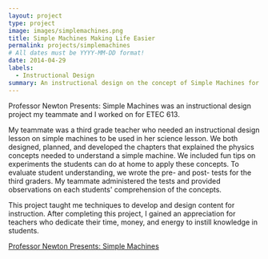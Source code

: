 ```yaml
---
layout: project
type: project
image: images/simplemachines.png
title: Simple Machines Making Life Easier
permalink: projects/simplemachines
# All dates must be YYYY-MM-DD format!
date: 2014-04-29
labels:
  - Instructional Design
summary: An instructional design on the concept of Simple Machines for ETEC 613 Dr. Fulford.
---
```


Professor Newton Presents: Simple Machines was an instructional design project my teammate and I worked on for ETEC 613. 

My teammate was a third grade teacher who needed an instructional design lesson on simple machines to be used in her science lesson. We both designed, planned, and developed the chapters that explained the physics concepts needed to understand a simple machine. We included fun tips on experiments the students can do at home to apply these concepts. To evaluate student understanding, we wrote the pre- and post- tests for the third graders. My teammate administered the tests and provided observations on each students' comprehension of the concepts.

This project taught me techniques to develop and design content for instruction. After completing this project, I gained an appreciation for teachers who dedicate their time, money, and energy to instill knowledge in students.

<a href="https://drive.google.com/file/d/1WTuDP50jFgKE95byIYawxRYtIBjYHY2w/view?usp=sharing">Professor Newton Presents: Simple Machines </a>
